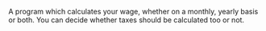 A program which calculates your wage, whether on a monthly,
yearly basis or both.
You can decide whether taxes should be calculated too or not.
